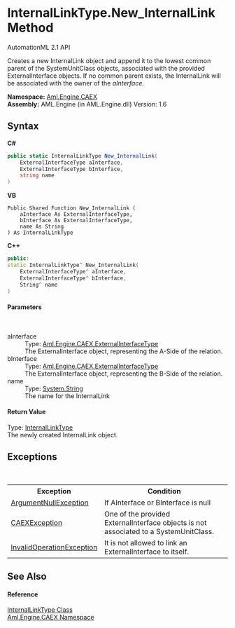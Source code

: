 # InternalLinkType.New_InternalLink Method 
AutomationML 2.1 API 

Creates a new InternalLink object and append it to the lowest common parent of the SystemUnitClass objects, associated with the provided ExternalInterface objects. If no common parent exists, the InternalLink will be associated with the owner of the *aInterface*.

**Namespace:**&nbsp;<a href="N_Aml_Engine_CAEX">Aml.Engine.CAEX</a><br />**Assembly:**&nbsp;AML.Engine (in AML.Engine.dll) Version: 1.6

## Syntax

**C#**<br />
``` C#
public static InternalLinkType New_InternalLink(
	ExternalInterfaceType aInterface,
	ExternalInterfaceType bInterface,
	string name
)
```

**VB**<br />
``` VB
Public Shared Function New_InternalLink ( 
	aInterface As ExternalInterfaceType,
	bInterface As ExternalInterfaceType,
	name As String
) As InternalLinkType
```

**C++**<br />
``` C++
public:
static InternalLinkType^ New_InternalLink(
	ExternalInterfaceType^ aInterface, 
	ExternalInterfaceType^ bInterface, 
	String^ name
)
```


#### Parameters
&nbsp;<dl><dt>aInterface</dt><dd>Type: <a href="T_Aml_Engine_CAEX_ExternalInterfaceType">Aml.Engine.CAEX.ExternalInterfaceType</a><br />The ExternalInterface object, representing the A-Side of the relation.</dd><dt>bInterface</dt><dd>Type: <a href="T_Aml_Engine_CAEX_ExternalInterfaceType">Aml.Engine.CAEX.ExternalInterfaceType</a><br />The ExternalInterface object, representing the B-Side of the relation.</dd><dt>name</dt><dd>Type: <a href="https://docs.microsoft.com/dotnet/api/system.string" target="_parent" rel="noopener noreferrer">System.String</a><br />The name for the InternalLink</dd></dl>

#### Return Value
Type: <a href="T_Aml_Engine_CAEX_InternalLinkType">InternalLinkType</a><br />The newly created InternalLink object.

## Exceptions
&nbsp;<table><tr><th>Exception</th><th>Condition</th></tr><tr><td><a href="https://docs.microsoft.com/dotnet/api/system.argumentnullexception" target="_parent" rel="noopener noreferrer">ArgumentNullException</a></td><td>If AInterface or BInterface is null</td></tr><tr><td><a href="T_Aml_Engine_CAEX_CAEXException">CAEXException</a></td><td>One of the provided ExternalInterface objects is not associated to a SystemUnitClass.</td></tr><tr><td><a href="https://docs.microsoft.com/dotnet/api/system.invalidoperationexception" target="_parent" rel="noopener noreferrer">InvalidOperationException</a></td><td>It is not allowed to link an ExternalInterface to itself.</td></tr></table>

## See Also


#### Reference
<a href="T_Aml_Engine_CAEX_InternalLinkType">InternalLinkType Class</a><br /><a href="N_Aml_Engine_CAEX">Aml.Engine.CAEX Namespace</a><br />